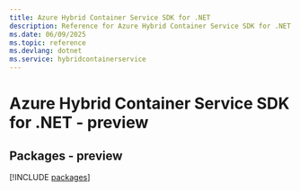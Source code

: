 ```yaml
---
title: Azure Hybrid Container Service SDK for .NET
description: Reference for Azure Hybrid Container Service SDK for .NET
ms.date: 06/09/2025
ms.topic: reference
ms.devlang: dotnet
ms.service: hybridcontainerservice
---
```

# Azure Hybrid Container Service SDK for .NET - preview
## Packages - preview
[!INCLUDE [packages](hybrid-container-service-index.md)]